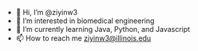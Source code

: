 - 👋 Hi, I’m @ziyinw3
- 👀 I’m interested in biomedical engineering
- 🌱 I’m currently learning Java, Python, and Javascript
- 📫 How to reach me ziyinw3@illinois.edu

<!---
ziyinw3/ziyinw3 is a ✨ special ✨ repository because its `README.md` (this file) appears on your GitHub profile.
You can click the Preview link to take a look at your changes.
--->
